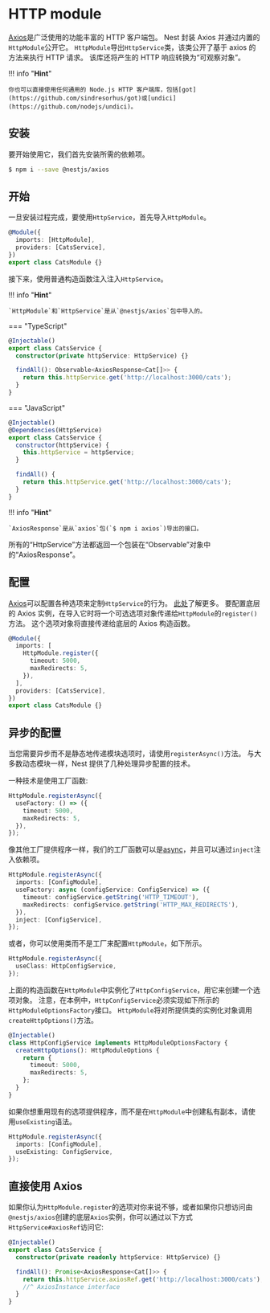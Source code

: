 # HTTP module

[Axios](https://github.com/axios/axios)是广泛使用的功能丰富的 HTTP 客户端包。
Nest 封装 Axios 并通过内置的`HttpModule`公开它。
`HttpModule`导出`HttpService`类，该类公开了基于 axios 的方法来执行 HTTP 请求。
该库还将产生的 HTTP 响应转换为“可观察对象”。

!!! info "**Hint**"

    你也可以直接使用任何通用的 Node.js HTTP 客户端库，包括[got](https://github.com/sindresorhus/got)或[undici](https://github.com/nodejs/undici)。

## 安装

要开始使用它，我们首先安装所需的依赖项。

```bash
$ npm i --save @nestjs/axios
```

## 开始

一旦安装过程完成，要使用`HttpService`，首先导入`HttpModule`。

```typescript
@Module({
  imports: [HttpModule],
  providers: [CatsService],
})
export class CatsModule {}
```

接下来，使用普通构造函数注入注入`HttpService`。

!!! info "**Hint**"

    `HttpModule`和`HttpService`是从`@nestjs/axios`包中导入的。

=== "TypeScript"

```ts
@Injectable()
export class CatsService {
  constructor(private httpService: HttpService) {}

  findAll(): Observable<AxiosResponse<Cat[]>> {
    return this.httpService.get('http://localhost:3000/cats');
  }
}
```

=== "JavaScript"

```js
@Injectable()
@Dependencies(HttpService)
export class CatsService {
  constructor(httpService) {
    this.httpService = httpService;
  }

  findAll() {
    return this.httpService.get('http://localhost:3000/cats');
  }
}
```

!!! info "**Hint**"

    `AxiosResponse`是从`axios`包(`$ npm i axios`)导出的接口。

所有的“HttpService”方法都返回一个包装在“Observable”对象中的“AxiosResponse”。

## 配置

[Axios](https://github.com/axios/axios)可以配置各种选项来定制`HttpService`的行为。
[此处](https://github.com/axios/axios#request-config)了解更多。
要配置底层的 Axios 实例，在导入它时将一个可选选项对象传递给`HttpModule`的`register()`方法。
这个选项对象将直接传递给底层的 Axios 构造函数。

```typescript
@Module({
  imports: [
    HttpModule.register({
      timeout: 5000,
      maxRedirects: 5,
    }),
  ],
  providers: [CatsService],
})
export class CatsModule {}
```

## 异步的配置

当您需要异步而不是静态地传递模块选项时，请使用`registerAsync()`方法。
与大多数动态模块一样，Nest 提供了几种处理异步配置的技术。

一种技术是使用工厂函数:

```typescript
HttpModule.registerAsync({
  useFactory: () => ({
    timeout: 5000,
    maxRedirects: 5,
  }),
});
```

像其他工厂提供程序一样，我们的工厂函数可以是[async](https://docs.nestjs.com/fundamentals/custom-providers#factory-providers-usefactory)，并且可以通过`inject`注入依赖项。

```typescript
HttpModule.registerAsync({
  imports: [ConfigModule],
  useFactory: async (configService: ConfigService) => ({
    timeout: configService.getString('HTTP_TIMEOUT'),
    maxRedirects: configService.getString('HTTP_MAX_REDIRECTS'),
  }),
  inject: [ConfigService],
});
```

或者，你可以使用类而不是工厂来配置`HttpModule`，如下所示。

```typescript
HttpModule.registerAsync({
  useClass: HttpConfigService,
});
```

上面的构造函数在`HttpModule`中实例化了`HttpConfigService`，用它来创建一个选项对象。
注意，在本例中，`HttpConfigService`必须实现如下所示的`HttpModuleOptionsFactory`接口。
`HttpModule`将对所提供类的实例化对象调用`createHttpOptions()`方法。

```typescript
@Injectable()
class HttpConfigService implements HttpModuleOptionsFactory {
  createHttpOptions(): HttpModuleOptions {
    return {
      timeout: 5000,
      maxRedirects: 5,
    };
  }
}
```

如果你想重用现有的选项提供程序，而不是在`HttpModule`中创建私有副本，请使用`useExisting`语法。

```typescript
HttpModule.registerAsync({
  imports: [ConfigModule],
  useExisting: ConfigService,
});
```

## 直接使用 Axios

如果你认为`HttpModule.register`的选项对你来说不够，或者如果你只想访问由`@nestjs/axios`创建的底层`Axios`实例，你可以通过以下方式`HttpService#axiosRef`访问它:

```typescript
@Injectable()
export class CatsService {
  constructor(private readonly httpService: HttpService) {}

  findAll(): Promise<AxiosResponse<Cat[]>> {
    return this.httpService.axiosRef.get('http://localhost:3000/cats');
    //^ AxiosInstance interface
  }
}
```
